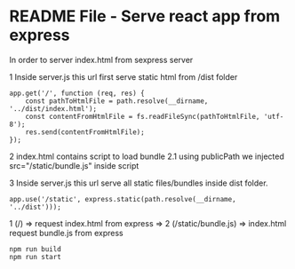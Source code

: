 # README File - Serve react app from express

In order to server index.html from sexpress server 

1 Inside server.js this url first serve static html from /dist folder

```
app.get('/', function (req, res) {
    const pathToHtmlFile = path.resolve(__dirname, '../dist/index.html');
    const contentFromHtmlFile = fs.readFileSync(pathToHtmlFile, 'utf-8');
    res.send(contentFromHtmlFile);
});
```

2 index.html contains script to load bundle
    2.1 using publicPath we injected src="/static/bundle.js" inside script

3 Inside server.js this url serve all static files/bundles inside dist folder.   

```
app.use('/static', express.static(path.resolve(__dirname, '../dist')));
```

1 (/) => request index.html from express => 
2 (/static/bundle.js) => index.html request bundle.js from express

```
npm run build
npm run start
```